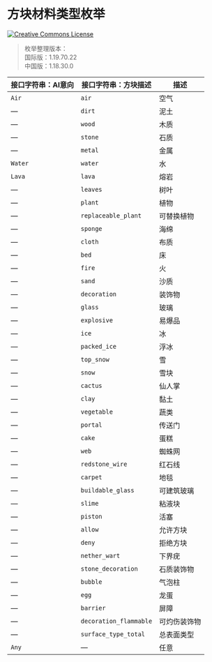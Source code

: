# 方块材料类型枚举

<a rel="license" href="http://creativecommons.org/licenses/by-nc-sa/4.0/"><img alt="Creative Commons License" style="border-width:0" src="https://mirrors.creativecommons.org/presskit/buttons/80x15/svg/by-nc-sa.svg" /></a>

> 枚举整理版本：<br>国际版：1.19.70.22<br>中国版：1.18.30.0

| 接口字符串：AI意向 | 接口字符串：方块描述 <Badge type="danger" text="仅中国版" vertical="super" /> | 描述         |
| ------------------ | ------------------------------------------------------------ | ------------ |
| `Air`              | `air`                                                        | 空气         |
| —                  | `dirt`                                                       | 泥土         |
| —                  | `wood`                                                       | 木质         |
| —                  | `stone`                                                      | 石质         |
| —                  | `metal`                                                      | 金属         |
| `Water`            | `water`                                                      | 水           |
| `Lava`             | `lava`                                                       | 熔岩         |
| —                  | `leaves`                                                     | 树叶         |
| —                  | `plant`                                                      | 植物         |
| —                  | `replaceable_plant`                                          | 可替换植物   |
| —                  | `sponge`                                                     | 海绵         |
| —                  | `cloth`                                                      | 布质         |
| —                  | `bed`                                                        | 床           |
| —                  | `fire`                                                       | 火           |
| —                  | `sand`                                                       | 沙质         |
| —                  | `decoration`                                                 | 装饰物       |
| —                  | `glass`                                                      | 玻璃         |
| —                  | `explosive`                                                  | 易爆品       |
| —                  | `ice`                                                        | 冰           |
| —                  | `packed_ice`                                                 | 浮冰         |
| —                  | `top_snow`                                                   | 雪           |
| —                  | `snow`                                                       | 雪块         |
| —                  | `cactus`                                                     | 仙人掌       |
| —                  | `clay`                                                       | 黏土         |
| —                  | `vegetable`                                                  | 蔬类         |
| —                  | `portal`                                                     | 传送门       |
| —                  | `cake`                                                       | 蛋糕         |
| —                  | `web`                                                        | 蜘蛛网       |
| —                  | `redstone_wire`                                              | 红石线       |
| —                  | `carpet`                                                     | 地毯         |
| —                  | `buildable_glass`                                            | 可建筑玻璃   |
| —                  | `slime`                                                      | 粘液块       |
| —                  | `piston`                                                     | 活塞         |
| —                  | `allow`                                                      | 允许方块     |
| —                  | `deny`                                                       | 拒绝方块     |
| —                  | `nether_wart`                                                | 下界疣       |
| —                  | `stone_decoration`                                           | 石质装饰物   |
| —                  | `bubble`                                                     | 气泡柱       |
| —                  | `egg`                                                        | 龙蛋         |
| —                  | `barrier`                                                    | 屏障         |
| —                  | `decoration_flammable`                                       | 可灼伤装饰物 |
| —                  | `surface_type_total`                                         | 总表面类型   |
| `Any`              | —                                                            | 任意         |